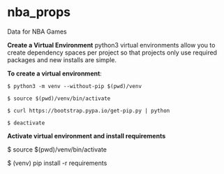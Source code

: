 # nba_props
Data for NBA Games

**Create a Virtual Environment**
python3 virtual environments allow you to create dependency spaces per project so that projects only use required packages and new installs are simple. 

**To create a virtual environment**:

```
$ python3 -m venv --without-pip $(pwd)/venv

$ source $(pwd)/venv/bin/activate

$ curl https://bootstrap.pypa.io/get-pip.py | python

$ deactivate
```

**Activate virtual environment and install requirements**

$ source $(pwd)/venv/bin/activate

$ (venv) pip install -r requirements
